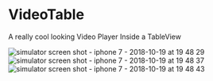 # VideoTable

A really cool looking Video Player Inside a TableView

![simulator screen shot - iphone 7 - 2018-10-19 at 19 48 29](https://user-images.githubusercontent.com/39963165/47223934-02501700-d3d8-11e8-91fb-e3fd535069dd.png)
![simulator screen shot - iphone 7 - 2018-10-19 at 19 48 37](https://user-images.githubusercontent.com/39963165/47223937-02501700-d3d8-11e8-9ece-436c77f4b82e.png)
![simulator screen shot - iphone 7 - 2018-10-19 at 19 48 43](https://user-images.githubusercontent.com/39963165/47223938-02e8ad80-d3d8-11e8-8bdc-33c4334d61a8.png)

